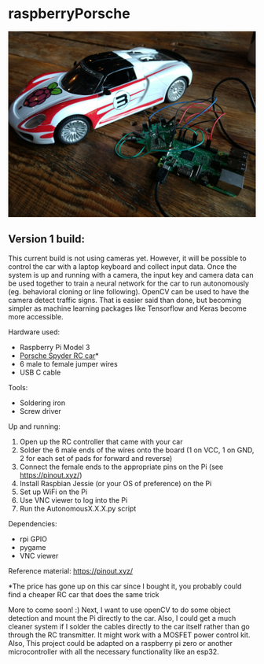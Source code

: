 # raspberryPorsche

![](https://github.com/166inter/raspberryPorsche/blob/master/raspberryPorsche.jpg?raw=true)



## Version 1 build:

This current build is not using cameras yet. However, it will be possible to control the car with a laptop keyboard and collect input data. Once the system is up and running with a camera, the input key and camera data can be used together to train a neural network for the car to run autonomously (eg. behavioral cloning or line following). OpenCV can be used to have the camera detect traffic signs. That is easier said than done, but becoming simpler as machine learning packages like Tensorflow and Keras become more accessible.

Hardware used:

* Raspberry Pi Model 3
* [Porsche Spyder RC car](https://www.amazon.de/gp/product/B00TYV74Z0/ref=oh_aui_detailpage_o00_s00?ie=UTF8&psc=1)*
* 6 male to female jumper wires
* USB C cable

Tools:
* Soldering iron
* Screw driver

Up and running:

1. Open up the RC controller that came with your car
1. Solder the 6 male ends of the wires onto the board (1 on VCC, 1 on GND, 2 for each set of pads for forward and reverse)
1. Connect the female ends to the appropriate pins on the Pi (see https://pinout.xyz/)
1. Install Raspbian Jessie (or your OS of preference) on the Pi
2. Set up WiFi on the Pi
3. Use VNC viewer to log into the Pi
4. Run the AutonomousX.X.X.py script

Dependencies:
* rpi GPIO
* pygame
* VNC viewer

Reference material:
https://pinout.xyz/



*The price has gone up on this car since I bought it, you probably could find a cheaper RC car that does the same trick

More to come soon! :) Next, I want to use openCV to do some object detection and mount the Pi directly to the car. Also, I could get a much cleaner system if I solder the cables directly to the car itself rather than go through the RC transmitter. It might work with a MOSFET power control kit. Also, This project could be adapted on a raspberry pi zero or another microcontroller with all the necessary functionality like an esp32.

